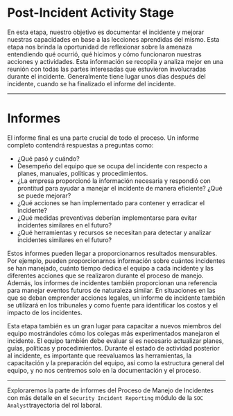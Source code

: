 # Post-Incident Activity Stage

En esta etapa, nuestro objetivo es documentar el incidente y mejorar nuestras capacidades en base a las lecciones aprendidas del mismo. Esta etapa nos brinda la oportunidad de reflexionar sobre la amenaza entendiendo qué ocurrió, qué hicimos y cómo funcionaron nuestras acciones y actividades. Esta información se recopila y analiza mejor en una reunión con todas las partes interesadas que estuvieron involucradas durante el incidente. Generalmente tiene lugar unos días después del incidente, cuando se ha finalizado el informe del incidente.

---

# **Informes**

El informe final es una parte crucial de todo el proceso. Un informe completo contendrá respuestas a preguntas como:

- ¿Qué pasó y cuándo?
- Desempeño del equipo que se ocupa del incidente con respecto a planes, manuales, políticas y procedimientos.
- ¿La empresa proporcionó la información necesaria y respondió con prontitud para ayudar a manejar el incidente de manera eficiente? ¿Qué se puede mejorar?
- ¿Qué acciones se han implementado para contener y erradicar el incidente?
- ¿Qué medidas preventivas deberían implementarse para evitar incidentes similares en el futuro?
- ¿Qué herramientas y recursos se necesitan para detectar y analizar incidentes similares en el futuro?

Estos informes pueden llegar a proporcionarnos resultados mensurables. Por ejemplo, pueden proporcionarnos información sobre cuántos incidentes se han manejado, cuánto tiempo dedica el equipo a cada incidente y las diferentes acciones que se realizaron durante el proceso de manejo. Además, los informes de incidentes también proporcionan una referencia para manejar eventos futuros de naturaleza similar. En situaciones en las que se deban emprender acciones legales, un informe de incidente también se utilizará en los tribunales y como fuente para identificar los costos y el impacto de los incidentes.

Esta etapa también es un gran lugar para capacitar a nuevos miembros del equipo mostrándoles cómo los colegas más experimentados manejaron el incidente. El equipo también debe evaluar si es necesario actualizar planes, guías, políticas y procedimientos. Durante el estado de actividad posterior al incidente, es importante que reevaluamos las herramientas, la capacitación y la preparación del equipo, así como la estructura general del equipo, y no nos centremos solo en la documentación y el proceso.

---

Exploraremos la parte de informes del Proceso de Manejo de Incidentes con más detalle en el `Security Incident Reporting` módulo de la `SOC Analyst`trayectoria del rol laboral.